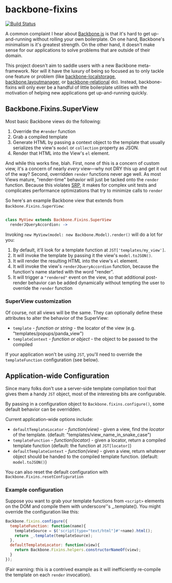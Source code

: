 # backbone-fixins

[![Build Status](https://secure.travis-ci.org/testdouble/backbone-fixins.png)](http://travis-ci.org/testdouble/backbone-fixins)

A common complaint I hear about [Backbone.js](https://github.com/documentcloud/backbone) is that it's hard to get up-and-running without rolling your own boilerplate. On one hand, Backbone's minimalism is it's greatest strength. On the other hand, it doesn't make sense for our applications to solve problems that are outside of their domain.

This project doesn't aim to saddle users with a new Backbone meta-framework. Nor will it have the luxury of being so focused as to only tackle one feature or problem (like [backbone-localstorage](https://github.com/jeromegn/Backbone.localStorage), [backbone.layoutmanager](https://github.com/tbranyen/backbone.layoutmanager), or [backbone-relational](https://github.com/PaulUithol/Backbone-relational) do). Instead, backbone-fixins will only ever be a handful of little boilerplate utilities with the motivation of helping new applications get up-and-running quickly.

## Backbone.Fixins.SuperView

Most basic Backbone views do the following:

1. Override the `#render` function
2. Grab a compiled template
3. Generate HTML by passing a context object to the template that usually serializes the view's `model` or `collection` property as JSON.
4. Render that HTML into the View's `el` element.

And while this works fine, blah. First, none of this is a concern of custom view, it's a concern of nearly *every* view—why not DRY this up and get it out of the way? Second, overridden `render` functions never age well. As most Views mature, "render-time" behavior will just be tacked onto the `render` function. Because this violates [SRP](http://en.wikipedia.org/wiki/Single_responsibility_principle), it makes for complex unit tests and complicates performance optimizations that try to minimize calls to `render`

So here's an example Backbone view that extends from `Backbone.Fixins.SuperView`:

``` coffee

class MyView extends Backbone.Fixins.SuperView
  renderJQueryAccordion: ->

```

Invoking `new MyView(model: new Backbone.Model).render()` will do a lot for you:

1. By default, it'll look for a template function at `JST['templates/my_view']`.
2. It will invoke the template by passing it the view's `model.toJSON()`.
3. It will render the resulting HTML into the view's `el` element.
4. It will invoke the view's `renderJQueryAccordion` function, because the function's name started with the word "render".
5. It will trigger a `"rendered"` event on the view, so that additional post-render behavior can be added dynamically without tempting the user to override the `render` function

### SuperView customization

Of course, not all views will be the same. They can optionally define these attributes to alter the behavior of the SuperView:

* `template` - *function or string* - the locator of the view (e.g. "templates/popups/panda_view")
* `templateContext` - *function or object* - the object to be passed to the compiled

If your application won't be using `JST`, you'll need to override the `templateFunction` configuration (see below).

## Application-wide Configuration

Since many folks don't use a server-side template compilation tool that gives them a handy `JST` object, most of the interesting bits are configurable.

By passing in a configuration object to `Backbone.fixins.configure()`, some default behavior can be overridden.

Current application-wide options include:

* `defaultTemplateLocator` - *function(view)* - given a view, find the *locator* of the template. (default: "templates/view_name_in_snake_case")
* `templateFunction` - *function(locator)* - given a locator, return a  compiled template function (default: the function at `JST[locator]`)
* `defaultTemplateContext` - *function(view)* - given a view, return whatever object should be handed to the compiled template function. (default: `model.toJSON()`)

You can also reset the default configuration with `Backbone.Fixins.resetConfiguration`

### Example configuration

Suppose you want to grab your template functions from `<script>` elements on the DOM and compile them with underscore''s _.template(). You might override the configuration like this:

``` javascript
Backbone.fixins.configure({
  templateFunction: function(name){
    templateSource = $('script[type="text/html"]#'+name).html();
    return _.template(templateSource);
  },
  defaultTemplateLocator: function(view){
    return Backbone.Fixins.helpers.constructorNameOf(view);
  }
});
```

(Fair warning: this is a contrived example as it will inefficiently re-compile the template on each `render` invocation).